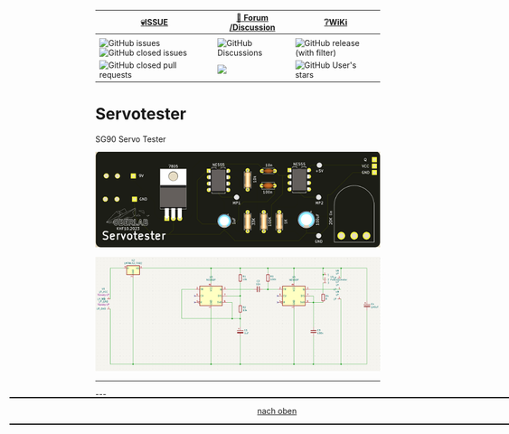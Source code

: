 <a name="oben"></a>

<div align="center">

  |[:skull:ISSUE](https://github.com/frankyhub/Servotester/issues?q=is%3Aissue)|[:speech_balloon: Forum /Discussion](https://github.com/frankyhub/Servotester/discussions)|[:grey_question:WiKi](https://github.com/frankyhub/Servotester/wiki)|
|--|--|--|
| | | |
|![GitHub issues](https://img.shields.io/github/issues/frankyhub/Servotester)![GitHub closed issues](https://img.shields.io/github/issues-closed/frankyhub/Servotester)|![GitHub Discussions](https://img.shields.io/github/discussions/frankyhub/Servotester)|![GitHub release (with filter)](https://img.shields.io/github/v/release/frankyhub/@@@@@)|
|![GitHub closed pull requests](https://img.shields.io/github/issues-pr-closed/finaldie/skull.svg)[](https://github.com/frankyhub/Servotester/pulls)|[<img src="https://img.shields.io/github/license/finaldie/skull.svg">](https://github.com/frankyhub/Servotester/blob/main/LICENSE.md)| ![GitHub User's stars](https://img.shields.io/github/stars/frankyhub)|
</div>


 


# Servotester
SG90 Servo Tester

![Bild](/pic/ServotesterF.png)


![Bild](/pic/Schaltplan.png)


---

<div style="position:absolute; left:2cm; ">   
<ol class="breadcrumb" style="border-top: 2px solid black;border-bottom:2px solid black; height: 45px; width: 900px;"> <p align="center"><a href="#oben">nach oben</a></p></ol>
</div> 
---